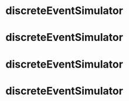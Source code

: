 # discreteEventSimulator
# discreteEventSimulator
# discreteEventSimulator
# discreteEventSimulator

